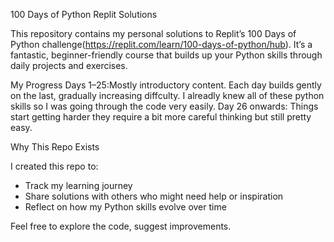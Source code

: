 100 Days of Python Replit Solutions

This repository contains my personal solutions to Replit’s 100 Days of Python challenge(https://replit.com/learn/100-days-of-python/hub). It’s a fantastic, beginner-friendly course that  builds up your Python skills through daily projects and exercises.


My Progress
Days 1–25:Mostly introductory content. Each day builds gently on the last, gradually increasing diffculty. I alreadly knew all of these python skills so I was going through the code very easily.
Day 26 onwards: Things start getting harder they require a bit more careful thinking but still pretty easy.


 Why This Repo Exists

I created this repo to:
- Track my learning journey 
- Share solutions with others who might need help or inspiration 
- Reflect on how my Python skills evolve over time 

Feel free to explore the code, suggest improvements.

